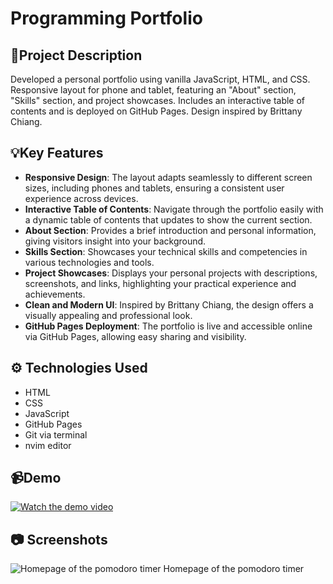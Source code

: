 # Programming Portfolio

## 📝Project Description

Developed a personal portfolio using vanilla JavaScript, HTML, and CSS. Responsive
layout for phone and tablet, featuring an "About" section, "Skills" section, and
project showcases. Includes an interactive table of contents and is deployed on
GitHub Pages. Design inspired by Brittany Chiang.

## 💡Key Features

- **Responsive Design**: The layout adapts seamlessly to different screen sizes, including phones and tablets, ensuring a consistent user experience across devices.
- **Interactive Table of Contents**: Navigate through the portfolio easily with a dynamic table of contents that updates to show the current section.
- **About Section**: Provides a brief introduction and personal information, giving visitors insight into your background.
- **Skills Section**: Showcases your technical skills and competencies in various technologies and tools.
- **Project Showcases**: Displays your personal projects with descriptions, screenshots, and links, highlighting your practical experience and achievements.
- **Clean and Modern UI**: Inspired by Brittany Chiang, the design offers a visually appealing and professional look.
- **GitHub Pages Deployment**: The portfolio is live and accessible online via GitHub Pages, allowing easy sharing and visibility.

## ⚙️ Technologies Used

- HTML
- CSS
- JavaScript
- GitHub Pages
- Git via terminal
- nvim editor

## 📹Demo

[![Watch the demo video](https://img.youtube.com/vi/QrKvURphyAU/0.jpg)](https://www.youtube.com/watch?v=QrKvURphyAU)

## 📷 Screenshots

![Homepage of the pomodoro timer](assets/screenshots/homepage.png)
Homepage of the pomodoro timer
